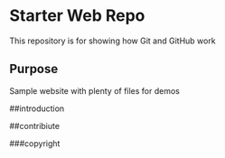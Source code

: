 # Starter Web Repo

This repository is for showing how Git and GitHub work

## Purpose

Sample website with plenty of files for demos

##introduction

##contribiute

###copyright